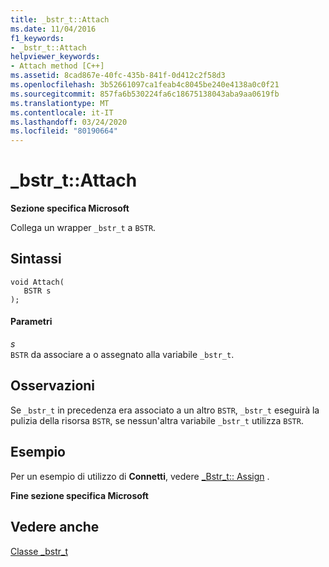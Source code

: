 ```yaml
---
title: _bstr_t::Attach
ms.date: 11/04/2016
f1_keywords:
- _bstr_t::Attach
helpviewer_keywords:
- Attach method [C++]
ms.assetid: 8cad867e-40fc-435b-841f-0d412c2f58d3
ms.openlocfilehash: 3b52661097ca1feab4c8045be240e4138a0c0f21
ms.sourcegitcommit: 857fa6b530224fa6c18675138043aba9aa0619fb
ms.translationtype: MT
ms.contentlocale: it-IT
ms.lasthandoff: 03/24/2020
ms.locfileid: "80190664"
---
```

# <a name="_bstr_tattach"></a>_bstr_t::Attach

**Sezione specifica Microsoft**

Collega un wrapper `_bstr_t` a  `BSTR`.

## <a name="syntax"></a>Sintassi

```
void Attach(
   BSTR s
);
```

#### <a name="parameters"></a>Parametri

*s*<br/>
`BSTR` da associare a o assegnato alla variabile `_bstr_t`.

## <a name="remarks"></a>Osservazioni

Se `_bstr_t` in precedenza era associato a un altro `BSTR`, `_bstr_t` eseguirà la pulizia della risorsa `BSTR`, se nessun'altra variabile `_bstr_t` utilizza `BSTR`.

## <a name="example"></a>Esempio

Per un esempio di utilizzo di **Connetti**, vedere [_Bstr_t:: Assign](../cpp/bstr-t-assign.md) .

**Fine sezione specifica Microsoft**

## <a name="see-also"></a>Vedere anche

[Classe _bstr_t](../cpp/bstr-t-class.md)

